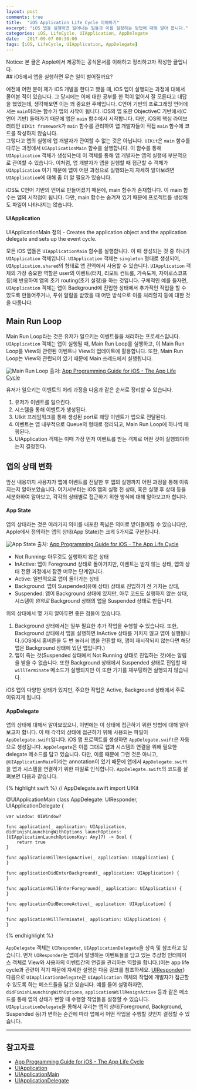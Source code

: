 ```yaml
---
layout: post
comments: true
title:  "iOS Application Life Cycle 이해하기"
excerpt: "iOS 앱을 실행하면 일어나는 일들과 이를 설정하는 방법에 대해 알아 봅니다."
categories: iOS, LifeCycle, UIApplication, AppDelegate
date:   2017-09-07 00:30:00
tags: [iOS, LifeCycle, UIApplication, AppDelegate]
---
```



<div class="message">
  Notice: 본 글은 Apple에서 제공하는 공식문서를 이해하고 정리하고자 작성한 글입니다.
</div>
## iOS에서 앱을 실행하면 무슨 일이 벌어질까요?

예전에 어떤 분이 제가 iOS 개발을 한다고 했을 때, iOS 앱이 실행되는 과정에 대해서 물어본 적이 있습니다. 그 당시에는 이에 대한 공부를 한 적이 없어서 잘 모른다고 대답을 했었는데, 생각해보면 이는 꽤 중요한 주제입니다.
C언어 기반의 프로그래밍 언어에서는 `main`이라는 함수가 앱의 시작이 됩니다. iOS의 앱 또한 ObjectiveC 기반에서(C언어 기반) 돌아가기 때문에 앱은 `main` 함수에서 시작합니다. 다만, iOS의 핵심 라이브러리인 `UIKit framework`가 `main` 함수를 관리하여 앱 개발자들이 직접 `main` 함수에 코드를 작성하지 않습니다.  
그렇다고 앱의 실행에 앱 개발자가 관여할 수 없는 것은 아닙니다.  `UIKit`은  `main` 함수를 다루는 과정에서 `UIApplicationMain` 함수를 실행합니다. 이 함수를 통해 `UIApplication` 객체가 생성되는데 이 객체를 통해 앱 개발자는 앱의 실행에 부분적으로 관여할 수 있습니다. 이처럼, 앱 개발자가 앱을 실행할 때 접근할 수 객체가  `UIApplication` 이기 때문에 앱이 어떤 과정으로 실행되는지 자세히 알아보려면 `UIApplication`에 대해 좀 더 알 필요가 있습니다.

<div class="message">
  iOS도 C언어 기반의 언어로 만들어졌기 때문에, main 함수가 존재합니다. 이 main 함수는 앱의 시작점이 됩니다. 다만, main 함수는 숨겨져 있기 때문에 프로젝트를 생성해도 파일이 나타나지는 않습니다.
</div>

#### UIApplication

<div class="message">
UIApplicationMain 정의 - Creates the application object and the application delegate and sets up the event cycle.
</div>

모든 iOS 앱들은 `UIApplicationMain` 함수를 실행합니다. 이 때 생성되는 것 중 하나가 `UIApplication`  객체입니다.  `UIApplication`  객체는 `singleton` 형태로 생성되어, `UIApplication.shared`의 형태로 앱 전역에서 사용할 수 있습니다.
`UIApplication` 객체의 가장 중요한 역할은 user의 이벤트(터치, 리모트 컨트롤, 가속도계, 자이로스코프 등)에 반응하여 앱의 초기 routing(초기 설정)을 하는 것입니다. 구체적인 예를 들자면, `UIApplication` 객체는 앱이 Background에 진입한 상태에서 추가적인 작업을 할 수 있도록 만들어주거나, 푸쉬 알람을 받았을 때 어떤 방식으로 이를 처리할지 등에 대한 것을 다룹니다.

## Main Run Loop
Main Run Loop라는 것은 유저가 일으키는 이벤트들을 처리하는 프로세스입니다. `UIApplication` 객체는 앱이 실행될 때, Main Run Loop를 실행하고, 이 Main Run Loop를 View와 관련된 이벤트나 View의 업데이트에 활용합니다. 또한, Main Run Loop는 View와 관련되어 있기 때문에 Main 쓰레드에서 실행됩니다.

![Main Run Loop](https://dl.dropbox.com/s/i6ed655jlzrizs1/IMG_1006.PNG)
출처: [App Programming Guide for iOS - The App Life Cycle](https://developer.apple.com/library/content/documentation/iPhone/Conceptual/iPhoneOSProgrammingGuide/TheAppLifeCycle/TheAppLifeCycle.html)

유저가 일으키는 이벤트의 처리 과정을 다음과 같은 순서로 정리할 수 있습니다.

1. 유저가 이벤트를 일으킨다.
2. 시스템을 통해 이벤트가 생성된다.
3. UIkit 프레임워크를 통해 생성된 port로 해당 이벤트가 앱으로 전달된다.
4. 이벤트는 앱 내부적으로 Queue의 형태로 정리되고, Main Run Loop에 하나씩 매핑된다.
5. UIApplication 객체는 이때 가장 먼저 이벤트를 받는 객체로 어떤 것이 실행되야하는지 결정한다.

## 앱의 상태 변화
앞선 내용까지 사용자가 앱에 이벤트를 전달한 후 앱의 실행까지 어떤 과정을 통해 이뤄지는지 알아보았습니다. 여기서부터는 iOS 앱의 실행 전 상태, 혹은 실행 후 상태 등을 세분화하여 알아보고, 각각의 상태별로 접근하기 위한 방식에 대해 알아보고자 합니다.

#### App State
앱의 상태라는 것은 여러가지 의미를 내포한 폭넓은 의미로 받아들여질 수 있습니다만, Apple에서 정의하는 앱의 상태(App State)는 크게 5가지로 구분됩니다.

![App State](https://dl.dropbox.com/s/wpmf59gfnaiuafr/IMG_1008.PNG)
출처: [App Programming Guide for iOS - The App Life Cycle](https://developer.apple.com/library/content/documentation/iPhone/Conceptual/iPhoneOSProgrammingGuide/TheAppLifeCycle/TheAppLifeCycle.html)

* Not Running: 아무것도 실행하지 않은 상태
* InActive: 앱이 Foreground 상태로 돌아가지만, 이벤트는 받지 않는 상태, 앱의 상태 전환 과정에서 잠깐 머무는 단계입니다.
* Active: 일반적으로 앱이 돌아가는 상태
* Background: 앱이 Suspended(유예 상태) 상태로 진입하기 전 거치는 상태,
* Suspended: 앱이 Background 상태에 있지만, 아무 코드도 실행하지 않는 상태, 시스템이 *임의로* Background 상태의 앱을 Suspended 상태로 만듭니다.

위의 상태에서 몇 가지 알아두면 좋은 점들이 있습니다.
1. Background 상태에서는 일부 필요한 추가 작업을 수행할 수 있습니다. 또한, Background 상태에서 앱을 실행하면 InActive 상태를 거치지 않고 앱이 실행됩니다.(iOS에서 홈버튼을 두 번 눌러서 앱을 전환할 때, 앱이 재시작되지 않는다면 해당 앱은  Background 상태에 있던 앱입니다.)
2. 앱이 죽는 것(Suspended 상태에서 Not Running 상태로 진입하는 것)에는 알림을 받을 수 없습니다. 또한 Background 상태에서 Suspended 상태로 진입할 때 `willTerminate` 메소드가 실행되지만 이 또한 기기를 재부팅하면 실행되지 않습니다.

<div class="message">
iOS 앱의 다양한 상태가 있지만, 주요한 작업은 Active, Background 상태에서 주로 이뤄지게 됩니다.
</div>


#### AppDelegate

앱의 상태에 대해서 알아보았으니, 이번에는 이 상태에 접근하기 위한 방법에 대해 알아보고자 합니다.  이 때 각각의 상태에 접근하기 위해 사용되는 파일이 `AppDelegate.swift`입니다. iOS 앱 프로젝트를 생성하면 `AppDelegate.swift`은 자동으로 생성됩니다.  `AppDelegate`은 이름 그대로 앱과 시스템의 연결을 위해 필요한 delegate 메소드를 담고 있습니다. 다만, 이름 때문에 그런 것은 아니고, `@UIApplicationMain`이라는 annotation이 있기 때문에 앱에서 `AppDelegate.swift`을 앱과 시스템을 연결하기 위한 파일로 인식합니다.  `AppDelegate.swift`의 코드를 살펴보면 다음과 같습니다.

{% highlight swift %}
// AppDelegate.swift
import UIKit

@UIApplicationMain
class AppDelegate: UIResponder, UIApplicationDelegate {

    var window: UIWindow?

    func application(_ application: UIApplication, didFinishLaunchingWithOptions launchOptions: [UIApplicationLaunchOptionsKey: Any]?) -> Bool {
        return true
    }

    func applicationWillResignActive(_ application: UIApplication) {
    }

    func applicationDidEnterBackground(_ application: UIApplication) {
    }

    func applicationWillEnterForeground(_ application: UIApplication) {
    }

    func applicationDidBecomeActive(_ application: UIApplication) {
    }

    func applicationWillTerminate(_ application: UIApplication) {
    }
{% endhighlight %}

`AppDelegate` 객체는 `UIResponder`, `UIApplicationDelegate`을 상속 및 참조하고 있습니다. 먼저 `UIResponder`는
앱에서 발생하는 이벤트들을 담고 있는 추상형 인터페이스 객체로 View와 사용자의 이벤트간의 연결을 관리하는 역할을 합니다.(이는 app life cycle과 관련이 적기 때문에 자세한 설명은 다음 링크를 참조하세요. [UIResponder](https://developer.apple.com/documentation/uikit/uiresponder)) 다음으로 `UIApplicationDelegate`은 `UIApplication` 객체의 작업에 개발자가 접근할 수 있도록 하는 메소드들을 담고 있습니다. 예를 들어 설명하자면, `didFinishLaunchingWithOptions`, `applicationWillResignActive` 등과 같은 메소드를 통해 앱의 상태가 변할 때 수행할 작업들을 설정할 수 있습니다. `UIApplicationDelegate`을 통해서 우리는 앱의 상태(Foreground, Background, Suspended 등)가 변하는 순간에 따라 앱에서 어떤 작업을 수행할 것인지 결정할 수 있습니다.


-----

## 참고자료
* [App Programming Guide for iOS - The App Life Cycle](https://developer.apple.com/library/content/documentation/iPhone/Conceptual/iPhoneOSProgrammingGuide/TheAppLifeCycle/TheAppLifeCycle.html)
* [UIApplication](https://developer.apple.com/documentation/uikit/uiapplication)
* [UIApplicationMain](https://developer.apple.com/documentation/uikit/1622933-uiapplicationmain?language=objc)
* [UIApplicationDelegate](https://developer.apple.com/documentation/uikit/uiapplicationdelegate)
